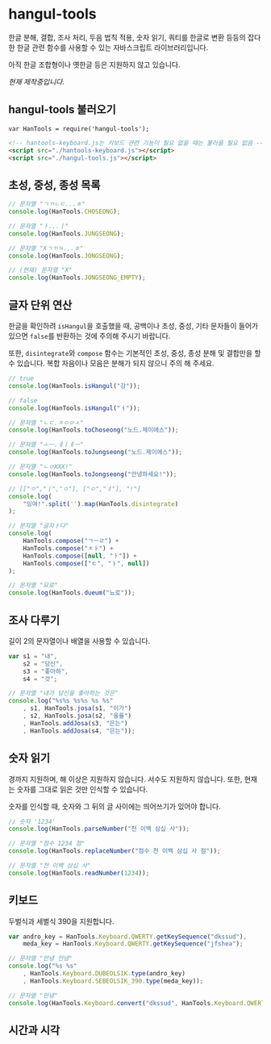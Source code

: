# hangul-tools
한글 분해, 결합, 조사 처리, 두음 법칙 적용, 숫자 읽기, 쿼티를 한글로 변환 등등의
잡다한 한글 관련 함수를 사용할 수 있는 자바스크립트 라이브러리입니다.

아직 한글 조합형이나 옛한글 등은 지원하지 않고 있습니다.

*현재 제작중입니다.*

## hangul-tools 불러오기
`var HanTools = require('hangul-tools');`

```HTML
<!-- hantools-keyboard.js는 키보드 관련 기능이 필요 없을 때는 불러올 필요 없음 -->
<script src="./hantools-keyboard.js"></script>
<script src="./hangul-tools.js"></script>
```

## 초성, 중성, 종성 목록
```js
// 문자열 "ㄱㄲㄴㄷ...ㅎ"
console.log(HanTools.CHOSEONG);

// 문자열 "ㅏ...ㅣ"
console.log(HanTools.JUNGSEONG);

// 문자열 "Xㄱㄲㄳ...ㅎ"
console.log(HanTools.JONGSEONG);

// (현재) 문자열 "X"
console.log(HanTools.JONGSEONG_EMPTY);
```

## 글자 단위 연산
한글을 확인하려 `isHangul`을 호출했을 때, 공백이나 초성, 중성, 기타 문자들이 들어가 있으면 `false`를 반환하는 것에
주의해 주시기 바랍니다.

또한, `disintegrate`와 `compose` 함수는 기본적인 초성, 중성, 종성 분해 및 결합만을
할 수 있습니다. 복합 자음이나 모음은 분해가 되지 않으니 주의 해 주세요.

```js
// true
console.log(HanTools.isHangul("강"));

// false
console.log(HanTools.isHangul("ㅓ"));

// 문자열 "ㄴㄷ.ㅈㅇㅇㅅ"
console.log(HanTools.toChoseong("노드.제이에스"));

// 문자열 "ㅗㅡ.ㅔㅣㅔㅡ"
console.log(HanTools.toJungseong("노드.제이에스"));

// 문자열 "ㄴㅇXXX!"
console.log(HanTools.toJongseong("안녕하세요!"));

// [["ㅇ","ㅣ","ㅇ"], ["ㅇ","ㅕ"], "!"]
console.log(
	"잉여!".split('').map(HanTools.disintegrate)
);

// 문자열 "글자ㅏ다"
console.log(
	HanTools.compose("ㄱㅡㄹ") +
	HanTools.compose("ㅈㅏ") +
	HanTools.compose([null, "ㅏ"]) +
	HanTools.compose(["ㄷ", "ㅏ", null])
);

// 문자열 "요로"
console.log(HanTools.dueum("뇨로"));
```

## 조사 다루기
길이 2의 문자열이나 배열을 사용할 수 있습니다.

```js
var s1 = "내",
	s2 = "당신",
	s3 = "좋아하",
	s4 = "것";

// 문자열 "내가 당신을 좋아하는 것은"
console.log("%s%s %s%s %s %s"
	, s1, HanTools.josa(s1, "이가")
	, s2, HanTools.josa(s2, "을를")
	, HanTools.addJosa(s3, "은는")
	, HanTools.addJosa(s4, "은는"));
```

## 숫자 읽기
경까지 지원하며, 해 이상은 지원하지 않습니다. 서수도 지원하지 않습니다. 또한, 현재는 숫자를 그대로 읽은 것만 인식할 수 있습니다.

숫자를 인식할 때, 숫자와 그 뒤의 글 사이에는 띄어쓰기가 있어야 합니다.

```js
// 숫자 '1234'
console.log(HanTools.parseNumber("천 이백 삼십 사"));

// 문자열 "점수 1234 점"
console.log(HanTools.replaceNumber("점수 천 이백 삼십 사 점"));

// 문자열 "천 이백 삼십 사"
console.log(HanTools.readNumber(1234));
```

## 키보드
두벌식과 세벌식 390을 지원합니다.

```js
var andro_key = HanTools.Keyboard.QWERTY.getKeySequence("dkssud"),
	meda_key = HanTools.Keyboard.QWERTY.getKeySequence("jfshea");

// 문자열 "안녕 안녕"
console.log("%s %s"
	, HanTools.Keyboard.DUBEOLSIK.type(andro_key)
	, HanTools.Keyboard.SEBEOLSIK_390.type(meda_key));

// 문자열 "안녕"
console.log(HanTools.Keyboard.convert("dkssud", HanTools.Keyboard.QWERTY, HanTools.Keyboard.DUBEOLSIK));
```

## 시간과 시각

